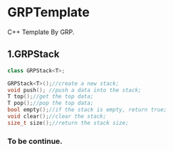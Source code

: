 # GRPTemplate

C++ Template By GRP.<br>

## 1.GRPStack<br>
```cpp
class GRPStack<T>;
```
```cpp
GRPStack<T>();//create a new stack;
void push(); //push a data into the stack;
T top();//get the top data;
T pop();//pop the top data;
bool empty();//if the stack is empty, return true;
void clear();//clear the stack;
size_t size();//return the stack size;
```
### To be continue.
